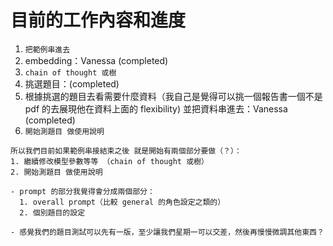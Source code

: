 # 目前的工作內容和進度

1. `把範例串進去`
2. embedding：Vanessa (completed)
3. `chain of thought 或樹`
4. 挑選題目：(completed)
5. 根據挑選的題目去看需要什麼資料（我自己是覺得可以挑一個報告書一個不是 pdf 的去展現他在資料上面的 flexibility) 並把資料串進去：Vanessa (completed)
6. `開始測題目 做使用說明`

```
所以我們目前如果範例串接結束之後 就是開始有兩個部分要做（？）：
1. 繼續修改模型參數等等 （chain of thought 或樹）
2. 開始測題目 做使用說明

- prompt 的部分我覺得會分成兩個部分：
  1. overall prompt（比較 general 的角色設定之類的）
  2. 個別題目的設定

- 感覺我們的題目測試可以先有一版，至少讓我們星期一可以交差，然後再慢慢微調其他東西？
```
